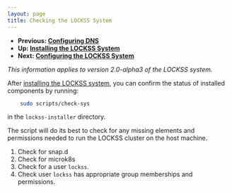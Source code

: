 ```yaml
---
layout: page
title: Checking the LOCKSS System
---
```


*   **Previous: [Configuring DNS](dns)**
*   **Up: [Installing the LOCKSS System](.)**
*   **Next: [Configuring the LOCKSS System](../configuring)**

*This information applies to version 2.0-alpha3 of the LOCKSS system.*

After [installing the LOCKSS system](index), you can confirm the status of installed components by running:

```bash
    sudo scripts/check-sys
```

in the `lockss-installer` directory.

The script will do its best to check for any missing elements and permissions needed to run the LOCKSS cluster on the host machine.

1.  Check for snap.d
1.  Check for microk8s
1.  Check for a user `lockss`.
1.  Check user `lockss` has appropriate group memberships and permissions.
